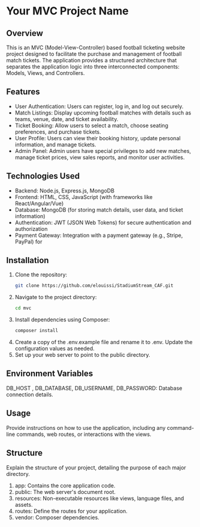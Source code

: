# Your MVC Project Name

## Overview
This is an MVC (Model-View-Controller) based football ticketing website project designed to facilitate the purchase and management of football match tickets. The application provides a structured architecture that separates the application logic into three interconnected components: Models, Views, and Controllers.

## Features

- User Authentication: Users can register, log in, and log out securely.
- Match Listings: Display upcoming football matches with details such as teams, venue, date, and ticket availability.
- Ticket Booking: Allow users to select a match, choose seating preferences, and purchase tickets.
- User Profile: Users can view their booking history, update personal information, and manage tickets.
- Admin Panel: Admin users have special privileges to add new matches, manage ticket prices, view sales reports, and monitor user activities.

## Technologies Used

- Backend: Node.js, Express.js, MongoDB
- Frontend: HTML, CSS, JavaScript (with frameworks like React/Angular/Vue)
- Database: MongoDB (for storing match details, user data, and ticket information)
- Authentication: JWT (JSON Web Tokens) for secure authentication and authorization
- Payment Gateway: Integration with a payment gateway (e.g., Stripe, PayPal) for 

## Installation

1. Clone the repository:
   ```bash
   git clone https://github.com/elouissi/StadiumStream_CAF.git

2. Navigate to the project directory:
    ```bash
    cd mvc

3. Install dependencies using Composer:
    ```bash
    composer install

4. Create a copy of the .env.example file and rename it to .env. Update the configuration values as needed.
5. Set up your web server to point to the public directory.

## Environment Variables
DB_HOST , DB_DATABASE, DB_USERNAME, DB_PASSWORD: Database connection details.

## Usage
Provide instructions on how to use the application, including any command-line commands, web routes, or interactions with the views.

## Structure
Explain the structure of your project, detailing the purpose of each major directory.

1. app: Contains the core application code.
2. public: The web server's document root.
3. resources: Non-executable resources like views, language files, and assets.
4. routes: Define the routes for your application.
5. vendor: Composer dependencies.

